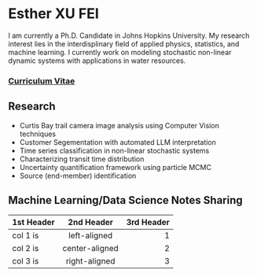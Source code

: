 # Esther XU FEI

I am currently a Ph.D. Candidate in Johns Hopkins University. My research interest lies in the interdisplinary field of applied physics, statistics, and machine learning. I currently work on modeling stochastic non-linear dynamic systems with applications in water resources. 

### [Curriculum Vitae](./CV/main.pdf)

## Research
- Curtis Bay trail camera image analysis using Computer Vision techniques
- Customer Segementation with automated LLM interpretation
- Time series classification in non-linear stochastic systems
- Characterizing transit time distribution
- Uncertainty quantification framework using particle MCMC
- Source (end-member) identification

## Machine Learning/Data Science Notes Sharing

1st Header|2nd Header|3rd Header
---|:---:|---: 
col 1 is|left-aligned|1
col 2 is|center-aligned|2
col 3 is|right-aligned|3











